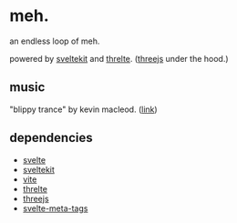 # meh.

an endless loop of meh.

powered by [sveltekit](https://kit.svelte.dev) and [threlte](https://threlte.xyz). ([threejs](https://threejs.org) under the hood.)

## music

"blippy trance" by kevin macleod. ([link](https://incompetech.com/music/royalty-free/music.html))

## dependencies

- [svelte](https://svelte.dev)
- [sveltekit](https://kit.svelte.dev)
- [vite](https://vitejs.dev)
- [threlte](https://threlte.xyz)
- [threejs](https://threejs.org)
- [svelte-meta-tags](https://github.com/oekazuma/svelte-meta-tags)